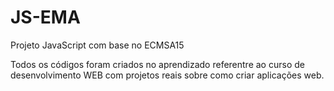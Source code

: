 # JS-EMA
Projeto JavaScript com base no ECMSA15

Todos os códigos foram criados no aprendizado referentre ao curso de desenvolvimento WEB com projetos reais sobre como criar aplicações web.
